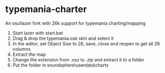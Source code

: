 # typemania-charter
An osu!lazer fork with 26k support for typemania charting/mapping

1. Start lazer with start.bat
2. Drag & drop the typemania.osk skin and select it
3. In the editor, set Object Size to 26, save, close and reopen to get all 26 columns
4. Extract the map
5. Change the extension from .osz to .zip and extract it to a folder
6. Put the folder in soundsphere\userdata\charts
